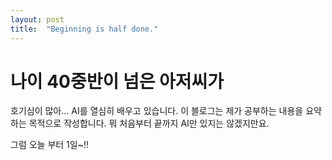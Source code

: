 ```yaml
---
layout: post
title:  "Beginning is half done."
---
```

# 나이 40중반이 넘은 아저씨가 
호기심이 많아... AI를 열심히 배우고 있습니다. 
이 블로그는 제가 공부하는 내용을 요약하는 목적으로 작성합니다. 
뭐 처음부터 끝까지 AI만 있지는 않겠지만요.

그럼 오늘 부터 1일~!!
